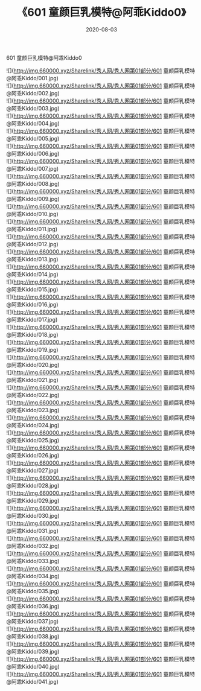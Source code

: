 ﻿---
layout: post
title:  《601 童颜巨乳模特@阿乖Kiddo0》
date:   2020-08-03
img: http://img.660000.xyz/Sharelink/秀人网/秀人网第01部分/601 童颜巨乳模特@阿乖Kiddo0/000.jpg
categories: [美女, 清纯, 唯美]
---

601 童颜巨乳模特@阿乖Kiddo0

  ![](http://img.660000.xyz/Sharelink/秀人网/秀人网第01部分/601 童颜巨乳模特@阿乖Kiddo/001.jpg) <br> ![](http://img.660000.xyz/Sharelink/秀人网/秀人网第01部分/601 童颜巨乳模特@阿乖Kiddo/002.jpg) <br> ![](http://img.660000.xyz/Sharelink/秀人网/秀人网第01部分/601 童颜巨乳模特@阿乖Kiddo/003.jpg) <br> ![](http://img.660000.xyz/Sharelink/秀人网/秀人网第01部分/601 童颜巨乳模特@阿乖Kiddo/004.jpg) <br> ![](http://img.660000.xyz/Sharelink/秀人网/秀人网第01部分/601 童颜巨乳模特@阿乖Kiddo/005.jpg) <br> ![](http://img.660000.xyz/Sharelink/秀人网/秀人网第01部分/601 童颜巨乳模特@阿乖Kiddo/006.jpg) <br> ![](http://img.660000.xyz/Sharelink/秀人网/秀人网第01部分/601 童颜巨乳模特@阿乖Kiddo/007.jpg) <br> ![](http://img.660000.xyz/Sharelink/秀人网/秀人网第01部分/601 童颜巨乳模特@阿乖Kiddo/008.jpg) <br> ![](http://img.660000.xyz/Sharelink/秀人网/秀人网第01部分/601 童颜巨乳模特@阿乖Kiddo/009.jpg) <br> ![](http://img.660000.xyz/Sharelink/秀人网/秀人网第01部分/601 童颜巨乳模特@阿乖Kiddo/010.jpg) <br> ![](http://img.660000.xyz/Sharelink/秀人网/秀人网第01部分/601 童颜巨乳模特@阿乖Kiddo/011.jpg) <br> ![](http://img.660000.xyz/Sharelink/秀人网/秀人网第01部分/601 童颜巨乳模特@阿乖Kiddo/012.jpg) <br> ![](http://img.660000.xyz/Sharelink/秀人网/秀人网第01部分/601 童颜巨乳模特@阿乖Kiddo/013.jpg) <br> ![](http://img.660000.xyz/Sharelink/秀人网/秀人网第01部分/601 童颜巨乳模特@阿乖Kiddo/014.jpg) <br> ![](http://img.660000.xyz/Sharelink/秀人网/秀人网第01部分/601 童颜巨乳模特@阿乖Kiddo/015.jpg) <br> ![](http://img.660000.xyz/Sharelink/秀人网/秀人网第01部分/601 童颜巨乳模特@阿乖Kiddo/016.jpg) <br> ![](http://img.660000.xyz/Sharelink/秀人网/秀人网第01部分/601 童颜巨乳模特@阿乖Kiddo/017.jpg) <br> ![](http://img.660000.xyz/Sharelink/秀人网/秀人网第01部分/601 童颜巨乳模特@阿乖Kiddo/018.jpg) <br> ![](http://img.660000.xyz/Sharelink/秀人网/秀人网第01部分/601 童颜巨乳模特@阿乖Kiddo/019.jpg) <br> ![](http://img.660000.xyz/Sharelink/秀人网/秀人网第01部分/601 童颜巨乳模特@阿乖Kiddo/020.jpg) <br> ![](http://img.660000.xyz/Sharelink/秀人网/秀人网第01部分/601 童颜巨乳模特@阿乖Kiddo/021.jpg) <br> ![](http://img.660000.xyz/Sharelink/秀人网/秀人网第01部分/601 童颜巨乳模特@阿乖Kiddo/022.jpg) <br> ![](http://img.660000.xyz/Sharelink/秀人网/秀人网第01部分/601 童颜巨乳模特@阿乖Kiddo/023.jpg) <br> ![](http://img.660000.xyz/Sharelink/秀人网/秀人网第01部分/601 童颜巨乳模特@阿乖Kiddo/024.jpg) <br> ![](http://img.660000.xyz/Sharelink/秀人网/秀人网第01部分/601 童颜巨乳模特@阿乖Kiddo/025.jpg) <br> ![](http://img.660000.xyz/Sharelink/秀人网/秀人网第01部分/601 童颜巨乳模特@阿乖Kiddo/026.jpg) <br> ![](http://img.660000.xyz/Sharelink/秀人网/秀人网第01部分/601 童颜巨乳模特@阿乖Kiddo/027.jpg) <br> ![](http://img.660000.xyz/Sharelink/秀人网/秀人网第01部分/601 童颜巨乳模特@阿乖Kiddo/028.jpg) <br> ![](http://img.660000.xyz/Sharelink/秀人网/秀人网第01部分/601 童颜巨乳模特@阿乖Kiddo/029.jpg) <br> ![](http://img.660000.xyz/Sharelink/秀人网/秀人网第01部分/601 童颜巨乳模特@阿乖Kiddo/030.jpg) <br> ![](http://img.660000.xyz/Sharelink/秀人网/秀人网第01部分/601 童颜巨乳模特@阿乖Kiddo/031.jpg) <br> ![](http://img.660000.xyz/Sharelink/秀人网/秀人网第01部分/601 童颜巨乳模特@阿乖Kiddo/032.jpg) <br> ![](http://img.660000.xyz/Sharelink/秀人网/秀人网第01部分/601 童颜巨乳模特@阿乖Kiddo/033.jpg) <br> ![](http://img.660000.xyz/Sharelink/秀人网/秀人网第01部分/601 童颜巨乳模特@阿乖Kiddo/034.jpg) <br> ![](http://img.660000.xyz/Sharelink/秀人网/秀人网第01部分/601 童颜巨乳模特@阿乖Kiddo/035.jpg) <br> ![](http://img.660000.xyz/Sharelink/秀人网/秀人网第01部分/601 童颜巨乳模特@阿乖Kiddo/036.jpg) <br> ![](http://img.660000.xyz/Sharelink/秀人网/秀人网第01部分/601 童颜巨乳模特@阿乖Kiddo/037.jpg) <br> ![](http://img.660000.xyz/Sharelink/秀人网/秀人网第01部分/601 童颜巨乳模特@阿乖Kiddo/038.jpg) <br> ![](http://img.660000.xyz/Sharelink/秀人网/秀人网第01部分/601 童颜巨乳模特@阿乖Kiddo/039.jpg) <br> ![](http://img.660000.xyz/Sharelink/秀人网/秀人网第01部分/601 童颜巨乳模特@阿乖Kiddo/040.jpg) <br> ![](http://img.660000.xyz/Sharelink/秀人网/秀人网第01部分/601 童颜巨乳模特@阿乖Kiddo/041.jpg) <br>